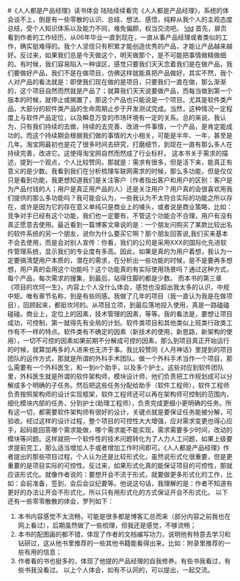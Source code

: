 #《人人都是产品经理》读书体会
陆陆续续看完《人人都是产品经理》，系统的体会谈不上，倒是有一些零散的认识、总结、想法、感悟，纯粹从我个人的主观态度总结，受个人知识体系以及能力不同，难免偏颇，权当交流吧。
[!dd]()
 首先，扉页看到作者的工作经历，从06年毕业一直到现在，一直从事产品经理或者类似的工作，确实挺难得的。我个人坚信只有积累才能创造优秀的产品，才能让产品越来越好。反过来，如果我们总是今天做这个，明天做那个，是不可能把事情做精做细的。有时候，我们容易陷入一种误区，感觉只要我们天天念着我们是在做产品，我们要做好产品，我们不是在做项目，仿佛这样就能真把产品做好。其实不然，我个人对产品的看法就是：即使我们现在做的是项目，只要我们一直在做，那么渐渐的，这个项目自然而然就是产品了；就算我们天天说要做产品，而每当做到第一个版本的时候，就停止或搁置了，那这个产品也只能说是一个项目。尤其是软件类产品，大部分的软件类产品的生命周期止步于开发测试完成。当然，这种情况一定程度上与软件产品定位，以及瞬息万变的市场环境有一定的关系。总的来说，我认为，只有我们持续的去做，持续的去完善、改进一件事情，一个产品，是肯定能成功的。而这个持续期会根据我们做的事情的大小相关，可能是半年、一年，甚至是几年。淘宝网最初也是花了很多时间去研究，打磨细节，到现在一直有那么多人在持续完善，改进它。这使得淘宝网自然而然成了行业标杆。
     这本书关于需求的描述，提到一个观点，个人比较赞同。那就是：需求有很多，但是活下来，能真正有意义的是少数。我看到我们在分析梳理车联网需求的时候，那么多功能，但是仅仅只是看到功能，我更想知道我们是关注客户（作者指出客户和用户的区别：客户是为产品付钱的人；用户是真正用产品的人）还是关注用户？用户真的会很喜欢用我们提供的那么多功能吗？我可能会认为，一些我认为不太符合实际的功能之所以存在，或许是因为它的存在意义单纯只是商业上的噱头，或者说是商业策略，比如：竞争对手已经有这个功能，我们也一定要有，不管这个功能合不合理，用户有没有真正愿意去使用。最近看到一篇博客文章说的是：一个朋友问购买了某款比较出名的软件系统的另一个朋友，说你为什么要买它啊？那个朋友回答说,我们买来基本不会去使用，而是会对别人宣传：你看，我们的公司是采用XXX的国际化先进软件管理系统，显示我们的专业度有多高。因此，如果是真的为用户着想，我认为一定要搞清楚用户本质的，潜在的需求，在分析出一些功能的时候，是不是要再多想想，用户真的会用这个功能吗？这个功能真的有实际使用场景吗？通过这种方式，每个产品，每次需求的搜集，到最后，站得住脚的都是少数。
     而本书的第三章《项目的坎坷一生》，内容上个人没什么体会，感觉也没超出我太多的认识，中规中矩。唯有章节名称，到是有些同感。我做了几年的项目（我一直认为我是在做项目），回顾起来，都挺坎坷的。从项目立项，到最后落地投入使用，真是一路磕磕碰碰。商业上，定位上的因素，技术管理的因素，等等。我的看法是，要想让项目成功，可控制，第一就得先有全局的计划。软件类项目和其他类似上班类行政类工作有不一样的特点。软件类有不确定的因素（新技术的使用，新思路，新架构的使用），一切不可控的因素如果前期不分解成可控的因素，那么到项目真正开始运行的时候，就算加再多的人进来也无济于事。我比较赞同《人月神话》里提到的项目团队的运作方式，那就是所谓的外科手术团队。做一个外科手术当作一个项目，那么需要有一个外科医生，和一到n个助手，以及多个护士。这些对应到软件团队里，外科医生就是所谓的软件架构师，模块设计师，他们负责把工作规划成可以分解成多个明确的子任务。然后把这些任务分配给助手（软件工程师），软件工程师负责按照架构师的设计实现框架，软件工程师还可以再在架构师可控制的范围内，细化模块内部的任务，分到护士(助理工程师），负责完成更细小更明确的任务。所有这一切，都需要软件架构师有很好的设计，关键点就是要保证任务能被分解，可验收。经过这样的设计过程，整个项目的可控性大大增强，应对需求变更也得心应手，起码能回答哪个需求能做，哪个需求能不能实现，需求需要多少时间，改动的模块等问题。这样就把一个软件性的技术问题转化为了人力人工问题，如果上级要求提前完工，那么适当增加人手或者增加工作时间即可。《人人都是产品经理》作者提出的那些项目过程，个人认为还是比较形式化，虽然说形式化很重要，但是更重要的是项目实际的可控性。反过来，如果形式化真的能保证项目的可控性，那就应该形式化。就像作者说的：要想开会不流于形式，就要做更多形式化的工作，比如：会前准备，签到，会后会议纪要等。他说这句话，我理解的是：作者不知道有更好的办法让开会不形式化，所以只有用形式化的方式保证开会不形式化。
     以下还有一些零零散散的体会，罗列如下：
1.	本书内容感觉不太流畅，可能是很多都是博客汇总而来（部分内容之前我也在网上看过），后期虽然做了一些梳理，但我还是感觉，不够流畅；
2.	本书的配图画的都不错，体现了作者的文档编写功力，说明他有特意去学习和钻研过，这从他书里推荐的一些其他书籍能看得出来。比如：附录里推荐的一些有用的信息；
3.	作者看的书也挺多的，体现了他提的产品经理的自我修养。有些书我看过，有些书我没看过。
以上个人体会，如有不认同的，可以提出，一起交流。


